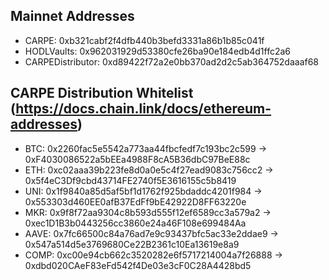 ## Mainnet Addresses

- CARPE: 0xb321cabf2f4dfb440b3befd3331a86b1b85c041f
- HODLVaults: 0x962031929d53380cfe26ba90e184edb4d1ffc2a6
- CARPEDistributor: 0xd89422f72a2e0bb370ad2d2c5ab364752daaaf68

## CARPE Distribution Whitelist (https://docs.chain.link/docs/ethereum-addresses)

- BTC: 0x2260fac5e5542a773aa44fbcfedf7c193bc2c599 -> 0xF4030086522a5bEEa4988F8cA5B36dbC97BeE88c
- ETH: 0xc02aaa39b223fe8d0a0e5c4f27ead9083c756cc2 -> 0x5f4eC3Df9cbd43714FE2740f5E3616155c5b8419
- UNI: 0x1f9840a85d5af5bf1d1762f925bdaddc4201f984 -> 0x553303d460EE0afB37EdFf9bE42922D8FF63220e
- MKR: 0x9f8f72aa9304c8b593d555f12ef6589cc3a579a2 -> 0xec1D1B3b0443256cc3860e24a46F108e699484Aa
- AAVE: 0x7fc66500c84a76ad7e9c93437bfc5ac33e2ddae9 -> 0x547a514d5e3769680Ce22B2361c10Ea13619e8a9
- COMP: 0xc00e94cb662c3520282e6f5717214004a7f26888 -> 0xdbd020CAeF83eFd542f4De03e3cF0C28A4428bd5

